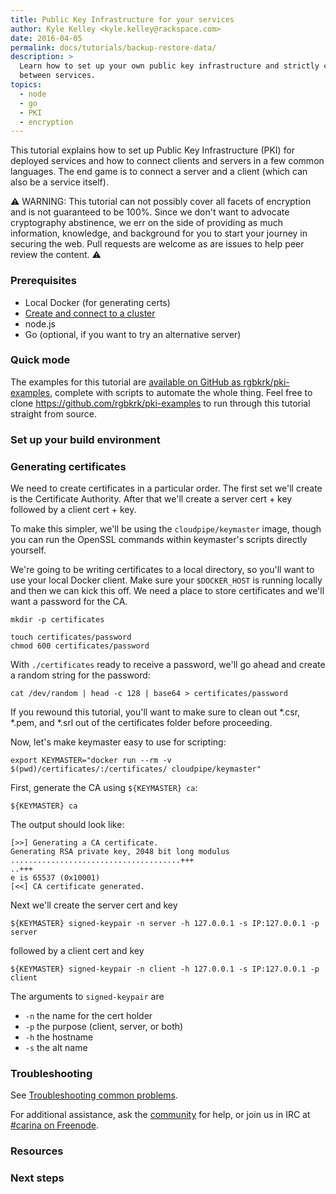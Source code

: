 ```yaml
---
title: Public Key Infrastructure for your services
author: Kyle Kelley <kyle.kelley@rackspace.com>
date: 2016-04-05
permalink: docs/tutorials/backup-restore-data/
description: >
  Learn how to set up your own public key infrastructure and strictly connect
  between services.
topics:
  - node
  - go
  - PKI
  - encryption
---
```


This tutorial explains how to set up Public Key Infrastructure (PKI) for
deployed services and how to connect clients and servers in a few common
languages. The end game is to connect a server and a client (which can also be
a service itself).

<!-- TODO: show picture of ENDPOINT1 --- ENDPOINT2 -->

<!-- TODO: Show picture of CA, client key+cert --- server key + cert -->

⚠️ WARNING: This tutorial can not possibly cover all facets of encryption and is not guaranteed to be 100%. Since we don't want to advocate cryptography abstinence, we err on the side of providing as much information, knowledge, and background for you to start your journey in securing the web. Pull requests are welcome as are issues to help peer review the content. ⚠️

### Prerequisites

* Local Docker (for generating certs)
* [Create and connect to a cluster](/docs/tutorials/create-connect-cluster/)
* node.js
* Go (optional, if you want to try an alternative server)

### Quick mode


The examples for this tutorial are [available on GitHub as rgbkrk/pki-examples](https://github.com/rgbkrk/pki-examples), complete with scripts to automate the whole thing. Feel free to clone https://github.com/rgbkrk/pki-examples to run through this tutorial straight from source.

### Set up your build environment

### Generating certificates

We need to create certificates in a particular order. The first set we'll create
is the Certificate Authority. After that we'll create a server cert + key
followed by a client cert + key.

To make this simpler, we'll be using the `cloudpipe/keymaster` image, though you
can run the OpenSSL commands within keymaster's scripts directly yourself.

We're going to be writing certificates to a local directory, so you'll want to
use your local Docker client. Make sure your `$DOCKER_HOST` is running locally  and then we can kick this off. We need a place to store certificates and we'll
want a password for the CA.

```
mkdir -p certificates

touch certificates/password
chmod 600 certificates/password
```

With `./certificates` ready to receive a password, we'll go ahead and create a random string for the password:

```
cat /dev/random | head -c 128 | base64 > certificates/password
```

If you rewound this tutorial, you'll want to make sure to clean out *.csr, *.pem, and *.srl out of the certificates folder before proceeding.


Now, let's make keymaster easy to use for scripting:

```
export KEYMASTER="docker run --rm -v $(pwd)/certificates/:/certificates/ cloudpipe/keymaster"
```

First, generate the CA using `${KEYMASTER} ca`:

```
${KEYMASTER} ca
```

The output should look like:

```
[>>] Generating a CA certificate.
Generating RSA private key, 2048 bit long modulus
......................................+++
..+++
e is 65537 (0x10001)
[<<] CA certificate generated.
```

Next we'll create the server cert and key

```
${KEYMASTER} signed-keypair -n server -h 127.0.0.1 -s IP:127.0.0.1 -p server
```

followed by a client cert and key

```
${KEYMASTER} signed-keypair -n client -h 127.0.0.1 -s IP:127.0.0.1 -p client
```

The arguments to `signed-keypair` are

* `-n` the name for the cert holder
* `-p` the purpose (client, server, or both)
* `-h` the hostname
* `-s` the alt name


### Troubleshooting

See [Troubleshooting common problems]({{site.baseurl}}/docs/troubleshooting/common-problems/).

For additional assistance, ask the [community](https://community.getcarina.com/) for help, or join us in IRC at [#carina on Freenode](http://webchat.freenode.net/?channels=carina).

### Resources


### Next steps
